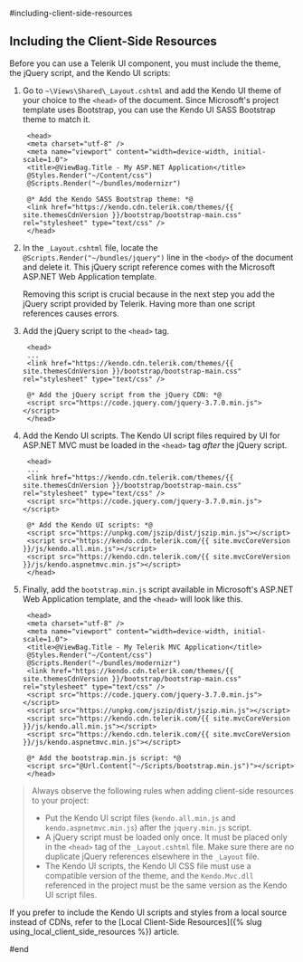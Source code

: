 #including-client-side-resources

## Including the Client-Side Resources

Before you can use a Telerik UI component, you must include the theme, the jQuery script, and the Kendo UI scripts:

1. Go to `~\Views\Shared\_Layout.cshtml` and add the Kendo UI theme of your choice to the `<head>` of the document. Since Microsoft's project template uses Bootstrap, you can use the Kendo UI SASS Bootstrap theme to match it.

		<head>
		<meta charset="utf-8" />
		<meta name="viewport" content="width=device-width, initial-scale=1.0">
		<title>@ViewBag.Title - My ASP.NET Application</title>
		@Styles.Render("~/Content/css")
		@Scripts.Render("~/bundles/modernizr")

		@* Add the Kendo SASS Bootstrap theme: *@
		<link href="https://kendo.cdn.telerik.com/themes/{{ site.themesCdnVersion }}/bootstrap/bootstrap-main.css" rel="stylesheet" type="text/css" />
		</head>

1. In the `_Layout.cshtml` file, locate the `@Scripts.Render("~/bundles/jquery")` line in the `<body>` of the document and delete it. This jQuery script reference comes with the Microsoft ASP.NET Web Application template. 

	Removing this script is crucial because in the next step you add the jQuery script provided by Telerik. Having more than one script references causes errors.  

1. Add the jQuery script to the `<head>` tag.

		<head>
		...
		<link href="https://kendo.cdn.telerik.com/themes/{{ site.themesCdnVersion }}/bootstrap/bootstrap-main.css" rel="stylesheet" type="text/css" />
		
		@* Add the jQuery script from the jQuery CDN: *@
		<script src="https://code.jquery.com/jquery-3.7.0.min.js"></script>
		</head>

1. Add the Kendo UI scripts. The Kendo UI script files required by UI for ASP.NET MVC must be loaded in the `<head>` tag *after* the jQuery script.

		<head>
		...
		<link href="https://kendo.cdn.telerik.com/themes/{{ site.themesCdnVersion }}/bootstrap/bootstrap-main.css" rel="stylesheet" type="text/css" />
		<script src="https://code.jquery.com/jquery-3.7.0.min.js"></script>

		@* Add the Kendo UI scripts: *@
		<script src="https://unpkg.com/jszip/dist/jszip.min.js"></script>
		<script src="https://kendo.cdn.telerik.com/{{ site.mvcCoreVersion }}/js/kendo.all.min.js"></script>
		<script src="https://kendo.cdn.telerik.com/{{ site.mvcCoreVersion }}/js/kendo.aspnetmvc.min.js"></script>
		</head>

1. Finally, add the `bootstrap.min.js` script available in Microsoft's ASP.NET Web Application template, and the `<head>` will look like this.

		<head>
		<meta charset="utf-8" />
		<meta name="viewport" content="width=device-width, initial-scale=1.0">
		<title>@ViewBag.Title - My Telerik MVC Application</title>
		@Styles.Render("~/Content/css")
		@Scripts.Render("~/bundles/modernizr")
		<link href="https://kendo.cdn.telerik.com/themes/{{ site.themesCdnVersion }}/bootstrap/bootstrap-main.css" rel="stylesheet" type="text/css" />
		<script src="https://code.jquery.com/jquery-3.7.0.min.js"></script>
		<script src="https://unpkg.com/jszip/dist/jszip.min.js"></script>
		<script src="https://kendo.cdn.telerik.com/{{ site.mvcCoreVersion }}/js/kendo.all.min.js"></script>
		<script src="https://kendo.cdn.telerik.com/{{ site.mvcCoreVersion }}/js/kendo.aspnetmvc.min.js"></script>
		
		@* Add the bootstrap.min.js script: *@
		<script src="@Url.Content("~/Scripts/bootstrap.min.js")"></script>
		</head>

>Always observe the following rules when adding client-side resources to your project:
> * Put the Kendo UI script files (`kendo.all.min.js` and `kendo.aspnetmvc.min.js`) after the `jquery.min.js` script.
> * A jQuery script must be loaded only once. It must be placed only in the `<head>` tag of the `_Layout.cshtml` file. Make sure there are no duplicate jQuery references elsewhere in the `_Layout` file.
> * The Kendo UI scripts, the Kendo UI CSS file must use a compatible version of the theme, and the `Kendo.Mvc.dll` referenced in the project must be the same version as the Kendo UI script files.

If you prefer to include the Kendo UI scripts and styles from a local source instead of CDNs, refer to the [Local Client-Side Resources]({% slug using_local_client_side_resources %}) article.

#end